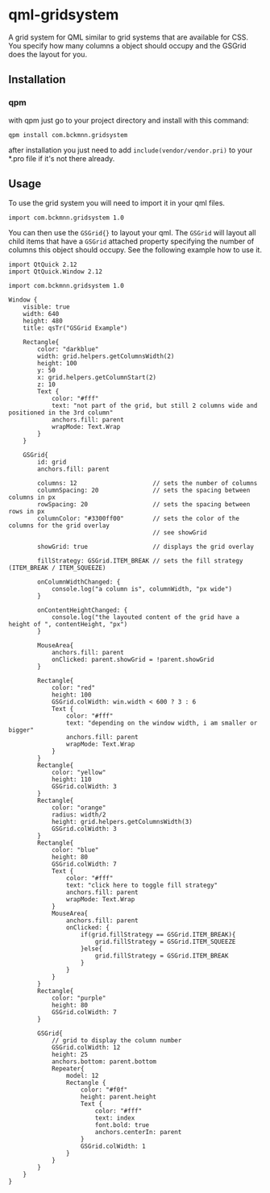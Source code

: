 # qml-gridsystem

A grid system for QML similar to grid systems that are available for CSS. You specify how many columns
a object should occupy and the GSGrid does the layout for you.


## Installation

### qpm

with qpm just go to your project directory and install with this command:

```
qpm install com.bckmnn.gridsystem
```

after installation you just need to add `include(vendor/vendor.pri)` to your *.pro file if it's not
there already.

## Usage

To use the grid system you will need to import it in your qml files.

```
import com.bckmnn.gridsystem 1.0
```

You can then use the `GSGrid{}` to layout your qml. The `GSGrid` will layout all child items that have
a `GSGrid` attached property specifying the number of columns this object should occupy. See the following
example how to use it.

```
import QtQuick 2.12
import QtQuick.Window 2.12

import com.bckmnn.gridsystem 1.0

Window {
    visible: true
    width: 640
    height: 480
    title: qsTr("GSGrid Example")

    Rectangle{
        color: "darkblue"
        width: grid.helpers.getColumnsWidth(2)
        height: 100
        y: 50
        x: grid.helpers.getColumnStart(2)
        z: 10
        Text {
            color: "#fff"
            text: "not part of the grid, but still 2 columns wide and positioned in the 3rd column"
            anchors.fill: parent
            wrapMode: Text.Wrap
        }
    }

    GSGrid{
        id: grid
        anchors.fill: parent

        columns: 12                     // sets the number of columns
        columnSpacing: 20               // sets the spacing between columns in px
        rowSpacing: 20                  // sets the spacing between rows in px
        columnColor: "#3300ff00"        // sets the color of the columns for the grid overlay
                                        // see showGrid

        showGrid: true                  // displays the grid overlay

        fillStrategy: GSGrid.ITEM_BREAK // sets the fill strategy (ITEM_BREAK / ITEM_SQUEEZE)

        onColumnWidthChanged: {
            console.log("a column is", columnWidth, "px wide")
        }

        onContentHeightChanged: {
            console.log("the layouted content of the grid have a height of ", contentHeight, "px")
        }

        MouseArea{
            anchors.fill: parent
            onClicked: parent.showGrid = !parent.showGrid
        }

        Rectangle{
            color: "red"
            height: 100
            GSGrid.colWidth: win.width < 600 ? 3 : 6
            Text {
                color: "#fff"
                text: "depending on the window width, i am smaller or bigger"
                anchors.fill: parent
                wrapMode: Text.Wrap
            }
        }
        Rectangle{
            color: "yellow"
            height: 110
            GSGrid.colWidth: 3
        }
        Rectangle{
            color: "orange"
            radius: width/2
            height: grid.helpers.getColumnsWidth(3)
            GSGrid.colWidth: 3
        }
        Rectangle{
            color: "blue"
            height: 80
            GSGrid.colWidth: 7
            Text {
                color: "#fff"
                text: "click here to toggle fill strategy"
                anchors.fill: parent
                wrapMode: Text.Wrap
            }
            MouseArea{
                anchors.fill: parent
                onClicked: {
                    if(grid.fillStrategy == GSGrid.ITEM_BREAK){
                        grid.fillStrategy = GSGrid.ITEM_SQUEEZE
                    }else{
                        grid.fillStrategy = GSGrid.ITEM_BREAK
                    }
                }
            }
        }
        Rectangle{
            color: "purple"
            height: 80
            GSGrid.colWidth: 7
        }

        GSGrid{
            // grid to display the column number
            GSGrid.colWidth: 12
            height: 25
            anchors.bottom: parent.bottom
            Repeater{
                model: 12
                Rectangle {
                    color: "#f0f"
                    height: parent.height
                    Text {
                        color: "#fff"
                        text: index
                        font.bold: true
                        anchors.centerIn: parent
                    }
                    GSGrid.colWidth: 1
                }
            }
        }
    }
}
```
